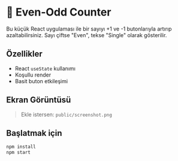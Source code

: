 # 🔢 Even-Odd Counter

Bu küçük React uygulaması ile bir sayıyı +1 ve -1 butonlarıyla artırıp azaltabilirsiniz. Sayı çiftse "Even", tekse "Single" olarak gösterilir.

## Özellikler
- React `useState` kullanımı
- Koşullu render
- Basit buton etkileşimi

## Ekran Görüntüsü
> Ekle istersen: `public/screenshot.png`

## Başlatmak için
```bash
npm install
npm start
